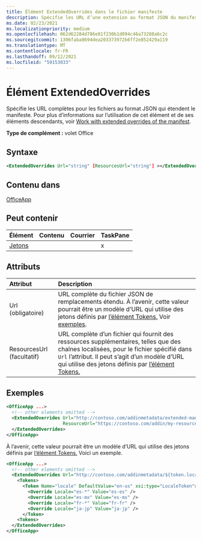 ```yaml
---
title: Élément ExtendedOverrides dans le fichier manifeste
description: Spécifie les URL d’une extension au format JSON du manifeste.
ms.date: 02/23/2021
ms.localizationpriority: medium
ms.openlocfilehash: 062d62284d786e81f230b1d094c46a73208a6c2c
ms.sourcegitcommit: 1306faba8694dea203373972b6ff2e852429a119
ms.translationtype: MT
ms.contentlocale: fr-FR
ms.lasthandoff: 09/12/2021
ms.locfileid: "59153033"
---
```

# <a name="extendedoverrides-element"></a>Élément ExtendedOverrides

Spécifie les URL complètes pour les fichiers au format JSON qui étendent le manifeste. Pour plus d’informations sur l’utilisation de cet élément et de ses éléments descendants, voir [Work with extended overrides of the manifest](../../develop/extended-overrides.md).

**Type de complément :** volet Office

## <a name="syntax"></a>Syntaxe

```XML
<ExtendedOverrides Url="string" [ResourcesUrl="string"] ></ExtendedOverrides>
```

## <a name="contained-in"></a>Contenu dans

[OfficeApp](officeapp.md)

## <a name="can-contain"></a>Peut contenir

|Élément|Contenu|Courrier|TaskPane|
|:-----|:-----|:-----|:-----|
|[Jetons](tokens.md)|||x|

## <a name="attributes"></a>Attributs

|Attribut|Description|
|:-----|:-----|
|Url (obligatoire)| URL complète du fichier JSON de remplacements étendu. À l’avenir, cette valeur pourrait être un modèle d’URL qui utilise des jetons définis par [l’élément Tokens.](tokens.md) Voir [exemples](#examples).|
|ResourcesUrl (facultatif) | URL complète d’un fichier qui fournit des ressources supplémentaires, telles que des chaînes localisées, pour le fichier spécifié dans `Url` l’attribut. Il peut s’agit d’un modèle d’URL qui utilise des jetons définis par [l’élément Tokens.](tokens.md)|

## <a name="examples"></a>Exemples

```XML
<OfficeApp ...>
  <!-- other elements omitted -->
  <ExtendedOverrides Url="http://contoso.com/addinmetadata/extended-manifest-overrides.json"
                     ResourceUrl="https://contoso.com/addin/my-resources.json">
  </ExtendedOverrides>
</OfficeApp>
```

À l’avenir, cette valeur pourrait être un modèle d’URL qui utilise des jetons définis par [l’élément Tokens.](tokens.md) Voici un exemple.

```XML
<OfficeApp ...>
  <!-- other elements omitted -->
  <ExtendedOverrides Url="http://contoso.com/addinmetadata/${token.locale}/extended-manifest-overrides.json">
    <Tokens>
      <Token Name="locale" DefaultValue="en-us" xsi:type="LocaleToken">
        <Override Locale="es-*" Value="es-es" />
        <Override Locale="es-mx" Value="es-mx" />
        <Override Locale="fr-*" Value="fr-fr" />
        <Override Locale="ja-jp" Value="ja-jp" />
      </Token>
    <Tokens>
  </ExtendedOverrides>
</OfficeApp>
```
